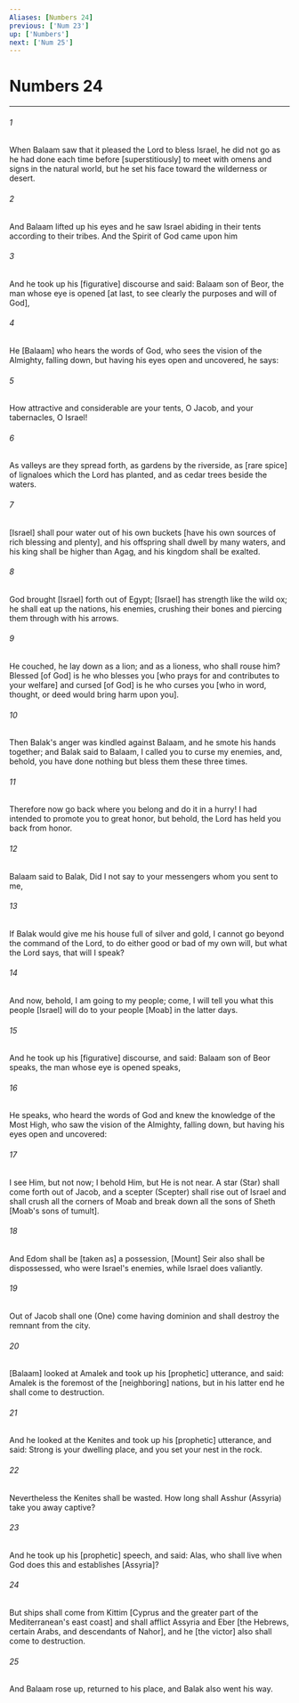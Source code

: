 ```yaml
---
Aliases: [Numbers 24]
previous: ['Num 23']
up: ['Numbers']
next: ['Num 25']
---
```

# Numbers 24

***














###### 1 






When Balaam saw that it pleased the Lord to bless Israel, he did not go as he had done each time before [superstitiously] to meet with omens and signs in the natural world, but he set his face toward the wilderness or desert. 













###### 2 






And Balaam lifted up his eyes and he saw Israel abiding in their tents according to their tribes. And the Spirit of God came upon him 













###### 3 






And he took up his [figurative] discourse and said: Balaam son of Beor, the man whose eye is opened [at last, to see clearly the purposes and will of God], 













###### 4 






He [Balaam] who hears the words of God, who sees the vision of the Almighty, falling down, but having his eyes open and uncovered, he says: 













###### 5 






How attractive and considerable are your tents, O Jacob, and your tabernacles, O Israel! 













###### 6 






As valleys are they spread forth, as gardens by the riverside, as [rare spice] of lignaloes which the Lord has planted, and as cedar trees beside the waters. 













###### 7 






[Israel] shall pour water out of his own buckets [have his own sources of rich blessing and plenty], and his offspring shall dwell by many waters, and his king shall be higher than Agag, and his kingdom shall be exalted. 













###### 8 






God brought [Israel] forth out of Egypt; [Israel] has strength like the wild ox; he shall eat up the nations, his enemies, crushing their bones and piercing them through with his arrows. 













###### 9 






He couched, he lay down as a lion; and as a lioness, who shall rouse him? Blessed [of God] is he who blesses you [who prays for and contributes to your welfare] and cursed [of God] is he who curses you [who in word, thought, or deed would bring harm upon you]. 













###### 10 






Then Balak's anger was kindled against Balaam, and he smote his hands together; and Balak said to Balaam, I called you to curse my enemies, and, behold, you have done nothing but bless them these three times. 













###### 11 






Therefore now go back where you belong and do it in a hurry! I had intended to promote you to great honor, but behold, the Lord has held you back from honor. 













###### 12 






Balaam said to Balak, Did I not say to your messengers whom you sent to me, 













###### 13 






If Balak would give me his house full of silver and gold, I cannot go beyond the command of the Lord, to do either good or bad of my own will, but what the Lord says, that will I speak? 













###### 14 






And now, behold, I am going to my people; come, I will tell you what this people [Israel] will do to your people [Moab] in the latter days. 













###### 15 






And he took up his [figurative] discourse, and said: Balaam son of Beor speaks, the man whose eye is opened speaks, 













###### 16 






He speaks, who heard the words of God and knew the knowledge of the Most High, who saw the vision of the Almighty, falling down, but having his eyes open and uncovered: 













###### 17 






I see Him, but not now; I behold Him, but He is not near. A star (Star) shall come forth out of Jacob, and a scepter (Scepter) shall rise out of Israel and shall crush all the corners of Moab and break down all the sons of Sheth [Moab's sons of tumult]. 













###### 18 






And Edom shall be [taken as] a possession, [Mount] Seir also shall be dispossessed, who were Israel's enemies, while Israel does valiantly. 













###### 19 






Out of Jacob shall one (One) come having dominion and shall destroy the remnant from the city. 













###### 20 






[Balaam] looked at Amalek and took up his [prophetic] utterance, and said: Amalek is the foremost of the [neighboring] nations, but in his latter end he shall come to destruction. 













###### 21 






And he looked at the Kenites and took up his [prophetic] utterance, and said: Strong is your dwelling place, and you set your nest in the rock. 













###### 22 






Nevertheless the Kenites shall be wasted. How long shall Asshur (Assyria) take you away captive? 













###### 23 






And he took up his [prophetic] speech, and said: Alas, who shall live when God does this and establishes [Assyria]? 













###### 24 






But ships shall come from Kittim [Cyprus and the greater part of the Mediterranean's east coast] and shall afflict Assyria and Eber [the Hebrews, certain Arabs, and descendants of Nahor], and he [the victor] also shall come to destruction. 













###### 25 






And Balaam rose up, returned to his place, and Balak also went his way.
